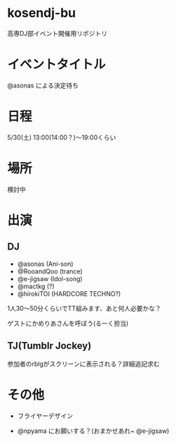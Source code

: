 kosendj-bu
==========

高専DJ部イベント開催用リポジトリ

# イベントタイトル
@asonas による決定待ち

# 日程
5/30(土) 13:00(14:00？)〜19:00くらい

# 場所
検討中

# 出演
## DJ
* @asonas (Ani-son)
* @RooandQoo (trance)
* @e-jigsaw (Idol-song)
* @mactkg (?)
* @hirokiTOI (HARDCORE TECHNO?)

1人30〜50分くらいでTT組みます、あと何人必要かな？

ゲストにかめりあさんを呼ぼう(るーく担当)

## TJ(Tumblr Jockey)
参加者のrblgがスクリーンに表示される？詳細追記求む

# その他
* フライヤーデザイン
 - @npyama にお願いする？(おまかせあれ~ @e-jigsaw)


